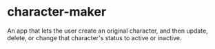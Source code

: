 # character-maker

An app that lets the user create an original character, and then update, delete, or change that character's status to active or inactive.
